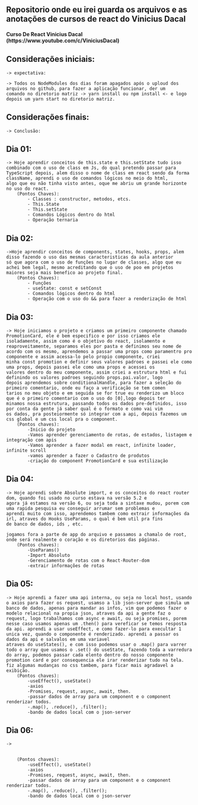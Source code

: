 ## Repositorio onde eu irei guarda os arquivos e as anotações de cursos de react do Vinicius Dacal

<h4>Curso De React Vinicius Dacal (https://www.youtube.com/c/ViniciusDacal)</h4>

## Considerações iniciais:
    -> expectativa:

    -> Todos os NodeModules dos dias foram apagados após o uploud dos arquivos no github, para fazer a aplicação funcionar, der um 
    comando no diretorio matriz -> yarn install ou npm install <- e logo depois um yarn start no diretorio matriz.

## Considerações finais:
    -> Conclusão:

## Dia 01:                                                                     
    -> Hoje aprendir conceitos de this.state e this.setState tudo isso combinado com o uso de class em Js, do qual pretendo passar para
    TypeScript depois, alem disso o nome de class em react sendo da forma className, aprendi o uso de comandos lógicos no meio do html,
    algo que eu não tinha visto antes, oque me abriu um grande horizonte no uso do react.
        (Pontos Chaves):
            - Classes : constructor, metodos, etcs.
            - This.State
            - This.setState
            - Comandos Lógicos dentro do html
            - Operação ternaria
## Dia 02:                                                                   
    ->Hoje aprendir conceitos de components, states, hooks, props, alem disso fazendo o uso das mesmas caracteristicas da aula anterior
    só que agora com o uso de funções no lugar de classes, algo que eu achei bem legal, mesmo acreditando que o uso de poo em projetos 
    maiores seja mais benefico ao projeto final.
        (Pontos Chaves):
            - Funções
            - useState: const e setConst
            - Comandos lógicos dentro do html
            - Operação com o uso do && para fazer a renderização de html
## Dia 03:
    -> Hoje iniciamos o projeto e criamos um primeiro componente chamado PromotionCard, ele é bem especifico e por isso criamos ele 
    isoladamente, assim como é o objetivo do react, isolamento e reaproveitamente, separamos eles por pasta e definimos seu nome de 
    acordo com os mesmo, aprendemos a passar uma props como paramentro pro componente e assim acessa-lo pelo propio componente, criei 
    minha const promotion e definir seus valores padroes e passei ele como uma props, depois passei ele como uma props e acessei os
    valores dentro do meu componente, assim criei a estrutura html e fui definindo os valores padroes seguindo props.pai.valor, logo
    depois aprendemos sobre conditionalHandle, para fazer a seleção do primeiro comentario, onde eu faço a verificação se tem comen
    tarios no meu objeto e em seguida se for true eu renderizo um bloco que é o primeiro comentario com o uso do [0],logo depois ter
    minamos nossa estrutura, passando todos os dados pre-definidos, isso por conta da gente já saber qual é o formato e como vai vim
    os dados, pra posteiormente só integrar com a api, depois fazemos um css global e um css local pra o component.
        (Pontos chaves):
            -Inicio do projeto
            -Vamos aprender gerenciamento de rotas, de estados, listagem e integração com apis
            -Vamos aprender a fazer modal em react, infinite loader, infinite scroll
            -vamos aprender a fazer o Cadastro de produtos
            -criação do component PromotionCard e sua estilização

## Dia 04:
    -> Hoje aprendi sobre Absolute import, e os conceitos do react router dom, quando foi usado no curso estava na versão 5.2 e 
    agora já estamos na versão 6, ou seja toda a sintaxe mudou, porem com uma rapida pesquisa eu conseguir arrumar sem problemas e
    aprendi muito com isso, aprendemos tambem como extrair informações da irl, atraves do Hooks UseParams, o qual é bem util pra fins
    de banco de dados, ids , etc.
    
    jogamos fora a parte de app do arquivo e passamos a chamalo de root, onde será realmente o coração e os diretorios das páginas.
        (Pontos chaves):
            -UseParams()
            -Import Absoluto
            -Gerenciamento de rotas com o React-Router-dom
            -extrair informações de rotas
            
## Dia 05:
    -> Hoje aprendi a fazer uma api interna, ou seja no local host, usando o axios para fazer os request, usamso a lib json-server que simula um banco de dados, apenas para mandar as infos, vim que podemos fazer o modelo relacional na propia json, atraves da api a gente faz o request, logo trabalhamos com async e await, ou seja promises, porem nesse caso usamos apenas um .then() para vereficar se temos resposta da api. aprendi a usar useEffect, e como fazer-lo para execultar 1 unica vez, quando o componente é renderizado. aprendi a passar os dados da api e salvalos em uma variavel 
    atraves do useStates(), e com isso podemos usar o .map() para varrer todo o array que usamos o .set() do useState, fazendo toda a varredura do array, podemos passar cada elento dentro do nosso componente promotion card e por consequencia ele irar renderizar tudo na tela. fiz algumas mudanças no css tambem, para ficar mais agradavel a exibição.
        (Pontos chaves):
            -useEffect(), useState()
            -axios
            -Promises, request, async, await, then.
            -passar dados de array para um component e o component renderizar todos.
            -.map(), .reduce(), .filter();
            -bando de dados local com o json-server

## Dia 06:
    ->


        (Pontos chaves):
            -useEffect(), useState()
            -axios
            -Promises, request, async, await, then.
            -passar dados de array para um component e o component renderizar todos.
            -.map(), .reduce(), .filter();
            -bando de dados local com o json-server
